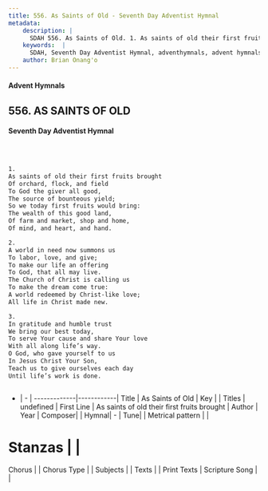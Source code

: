 ```yaml
---
title: 556. As Saints of Old - Seventh Day Adventist Hymnal
metadata:
    description: |
      SDAH 556. As Saints of Old. 1. As saints of old their first fruits brought Of orchard, flock, and field To God the giver all good, The source of bounteous yield; So we today first fruits would bring: The wealth of this good land, Of farm and market, shop and home, Of mind, and heart, and hand.
    keywords:  |
      SDAH, Seventh Day Adventist Hymnal, adventhymnals, advent hymnals, As Saints of Old, As saints of old their first fruits brought 
    author: Brian Onang'o
---
```


#### Advent Hymnals
## 556. AS SAINTS OF OLD
#### Seventh Day Adventist Hymnal

```txt



1.
As saints of old their first fruits brought
Of orchard, flock, and field
To God the giver all good,
The source of bounteous yield;
So we today first fruits would bring:
The wealth of this good land,
Of farm and market, shop and home,
Of mind, and heart, and hand.

2.
A world in need now summons us
To labor, love, and give;
To make our life an offering
To God, that all may live.
The Church of Christ is calling us
To make the dream come true:
A world redeemed by Christ-like love;
All life in Christ made new.

3.
In gratitude and humble trust
We bring our best today,
To serve Your cause and share Your love
With all along life’s way.
O God, who gave yourself to us
In Jesus Christ Your Son,
Teach us to give ourselves each day
Until life’s work is done.



```

- |   -  |
-------------|------------|
Title | As Saints of Old |
Key |  |
Titles | undefined |
First Line | As saints of old their first fruits brought |
Author | 
Year | 
Composer|  |
Hymnal|  - |
Tune|  |
Metrical pattern | |
# Stanzas |  |
Chorus |  |
Chorus Type |  |
Subjects |  |
Texts |  |
Print Texts | 
Scripture Song |  |
  
